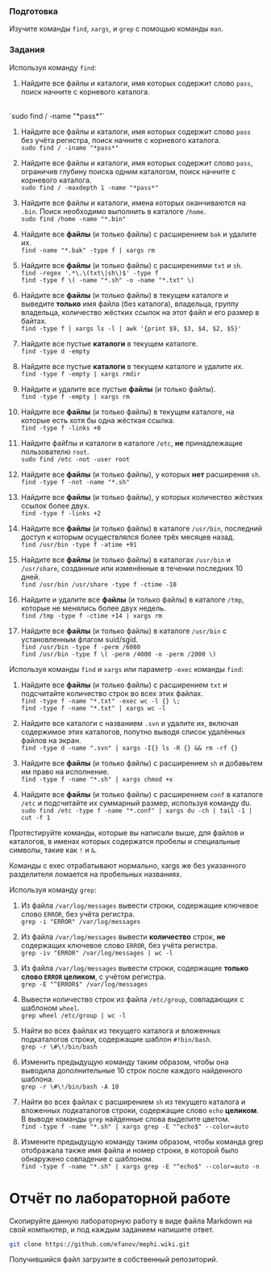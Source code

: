 ### Подготовка

Изучите команды `find`, `xargs`, и `grep` с помощью команды `man`.

### Задания

Используя команду `find`:

1. Найдите все файлы и каталоги, имя которых содержит слово `pass`, поиск начните с корневого каталога.
<br>
`sudo find / -name "*pass*"`

1. Найдите все файлы и каталоги, имя которых содержит слово `pass` без учёта регистра, поиск начните с корневого каталога.
<br>`sudo find / -iname "*pass*"`

1. Найдите все файлы и каталоги, имя которых содержит слово `pass`, ограничив глубину поиска одним каталогом, поиск начните с корневого каталога.
<br>`sudo find / -maxdepth 1 -name "*pass*"`

1. Найдите все файлы и каталоги, имена которых оканчиваются на `.bin`. Поиск необходимо выполнить в каталоге `/home`.
<br>`sudo find /home -name "*.bin"`

1. Найдите все **файлы** (и только файлы) с расширением `bak` и удалите их.
<br>`find -name "*.bak" -type f | xargs rm`

1. Найдите все **файлы** (и только файлы) с расширениями `txt` и `sh`.
<br>`find -regex '.*\.\(txt\|sh\)$' -type f`
<br>`find -type f \( -name "*.sh" -o -name "*.txt" \)`

1. Найдите все **файлы** (и только файлы) в текущем каталоге и выведите **только** имя файла (без каталога), владельца, группу владельца, количество жёстких ссылок на этот файл и его размер в байтах.
<br>`find -type f | xargs ls -l | awk '{print $9, $3, $4, $2, $5}' `

1. Найдите все пустые **каталоги** в текущем каталоге.
<br>`find -type d -empty`

1. Найдите все пустые **каталоги** в текущем каталоге и удалите их.
<br>`find -type f -empty | xargs rmdir`

1. Найдите и удалите все пустые **файлы** (и только файлы).
<br>`find -type f -empty | xargs rm`

1. Найдите все **файлы** (и только файлы) в текущем каталоге, на которые есть хотя бы одна жёсткая ссылка.
<br>`find -type f -links +0`

1. Найдите файfлы и каталоги в каталоге `/etc`, **не** принадлежащие пользователю `root`.
<br>`sudo find /etc -not -user root`

1. Найдите все **файлы** (и только файлы), у которых **нет** расширения `sh`.
<br>`find -type f -not -name "*.sh"`

1. Найдите все **файлы** (и только файлы), у которых количество жёстких ссылок более двух.
<br>`find -type f -links +2`

1. Найдите все **файлы** (и только файлы) в каталоге `/usr/bin`, последний доступ к которым осуществлялся более трёх месяцев назад.
<br>`find /usr/bin -type f -atime +91`

1. Найдите все **файлы** (и только файлы) в каталогах `/usr/bin` и `/usr/share`, созданные или изменённые в течении последних 10 дней.
<br>`find /usr/bin /usr/share -type f -ctime -10`

1. Найдите и удалите все **файлы** (и только файлы) в каталоге `/tmp`, которые не менялись более двух недель.
<br>`find /tmp -type f -ctime +14 | xargs rm`

1. Найдите все **файлы** (и только файлы) в каталоге `/usr/bin` с установленным флагом suid/sgid.
<br>`find /usr/bin -type f -perm /6000`
<br>`find /usr/bin -type f \( -perm /4000 -o -perm /2000 \)`



Используя команды `find` и `xargs` или параметр `-exec` команды `find`:

1. Найдите все **файлы** (и только файлы) с расширением `txt` и подсчитайте количество строк во всех этих файлах.
<br>`find -type f -name "*.txt" -exec wc -l {} \;`
<br>`find -type f -name "*.txt" | xargs wc -l`

1. Найдите все каталоги с названием `.svn` и удалите их, включая содержимое этих каталогов, попутно выводя список удалённых файлов на экран.
<br>`find -type d -name ".svn" | xargs -I{} ls -R {} && rm -rf {}`

1. Найдите все **файлы** (и только файлы) с расширением `sh` и добавьтем им право на исполнение.
<br>`find -type f -name "*.sh" | xargs chmod +x`

1. Найдите все **файлы** (и только файлы) с расширением `conf` в каталоге `/etc` и подсчитайте их суммарный размер, используя команду du.
<br>`sudo find /etc -type f -name "*.conf" | xargs du -ch | tail -1 | cut -f 1`

Протестируйте команды, которые вы написали выше, для файлов и каталогов, в именах которых содержатся пробелы и специальные символы, такие как `!` и `&`.

Команды с exec отрабатывают нормально, xargs же без указанного разделителя ломается на пробельных названиях.

Используя команду `grep`:

1. Из файла `/var/log/messages` вывести строки, содержащие ключевое слово `ERROR`, без учёта регистра.
<br>`grep -i "ERROR" /var/log/messages`

1. Из файла `/var/log/messages` вывести **количество** строк, **не** содержащих ключевое слово `ERROR`, без учёта регистра.
<br>`grep -iv "ERROR" /var/log/messages | wc -l`

1. Из файла `/var/log/messages` вывести строки, содержащие **только слово `ERROR` целиком**, с учётом регистра.
<br>`grep -E "^ERROR$" /var/log/messages`

1. Вывести количество строк из файла `/etc/group`, совпадающих с шаблоном `wheel`.
<br>`grep wheel /etc/group | wc -l`

1. Найти во всех файлах из текущего каталога и вложенных подкаталогов строки, содержащие шаблон `#!bin/bash`.
<br>`grep -r \#\!/bin/bash`

1. Изменить предыдущую команду таким образом, чтобы она выводила дополнительные 10 строк после каждого найденного шаблона.
<br>`grep -r \#\!/bin/bash -A 10`

1. Найти во всех файлах с расширением `sh` из текущего каталога и вложенных подкаталогов строки, содержащие слово `echo` **целиком**. В выводе команды `grep` найденные слова выделите цветом.
<br>`find -type f -name "*.sh" | xargs grep -E "^echo$" --color=auto`

1. Измените предыдущую команду таким образом, чтобы команда grep отображала также имя файла и номер строки, в которой было обнаружено совпадение с шаблоном.
<br>`find -type f -name "*.sh" | xargs grep -E "^echo$" --color=auto -n`

# Отчёт по лабораторной работе

Скопируйте данную лабораторную работу в виде файла Markdown на свой компьютер, и под каждым заданием напишите ответ.

```sh
git clone https://github.com/efanov/mephi.wiki.git
```

Получившийся файл загрузите в собственный репозиторий.
